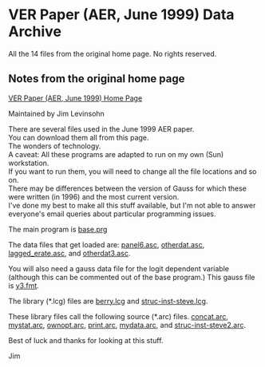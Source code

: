 # VER Paper (AER, June 1999) Data Archive

All the 14 files from the original home page. No rights reserved.

## Notes from the original home page

[VER Paper (AER, June 1999) Home Page](https://web.archive.org/web/20041227055838/http://www-personal.umich.edu/~jamesl/verstuff/instructions.html)

Maintained by Jim Levinsohn

There are several files used in the June 1999 AER paper.  
You can download them all from this page.  
The wonders of technology.  
A caveat: All these programs are adapted to run on my own (Sun) workstation.  
If you want to run them, you will need to change all the file locations and so on.  
There may be differences between the version of Gauss for which these were written (in 1996) and the most current version.  
I've done my best to make all this stuff available, but I'm not able to answer everyone's email queries about particular programming issues. 

The main program is [base.prg](https://web.archive.org/web/20041227055838/http://www.umich.edu/~jamesl/verstuff/base.prg)

The data files that get loaded are: [panel6.asc](https://web.archive.org/web/20041227055838/http://www.umich.edu/~jamesl/verstuff/panel6.asc), [otherdat.asc](https://web.archive.org/web/20041227055838/http://www.umich.edu/~jamesl/verstuff/otherdat.asc), [lagged_erate.asc](https://web.archive.org/web/20041227055838/http://www.umich.edu/~jamesl/verstuff/lagged_erate.asc), and [otherdat3.asc](https://web.archive.org/web/20041227055838/http://www.umich.edu/~jamesl/verstuff/otherdat3.asc).

You will also need a gauss data file for the logit dependent variable (although this can be commented out of the base program.) This gauss file is [y3.fmt](https://web.archive.org/web/20041227055838/http://www.umich.edu/~jamesl/verstuff/y3.fmt). 

The library (*.lcg) files are [berry.lcg](https://web.archive.org/web/20041227055838/http://www.umich.edu/~jamesl/verstuff/berry.lcg) and [struc-inst-steve.lcg](https://web.archive.org/web/20041227055838/http://www.umich.edu/~jamesl/verstuff/struc-inst-steve.lcg). 

These library files call the following source (*.arc) files. [concat.arc](https://web.archive.org/web/20041227055838/http://www.umich.edu/~jamesl/verstuff/concat.arc), [mystat.arc](https://web.archive.org/web/20041227055838/http://www.umich.edu/~jamesl/verstuff/mystat.arc), [ownopt.arc](https://web.archive.org/web/20041227055838/http://www.umich.edu/~jamesl/verstuff/ownopt.arc), [print.arc](https://web.archive.org/web/20041227055838/http://www.umich.edu/~jamesl/verstuff/print.arc), [mydata.arc](https://web.archive.org/web/20041227055838/http://www.umich.edu/~jamesl/verstuff/mydata.arc), and [struc-inst-steve2.arc](https://web.archive.org/web/20041227055838/http://www.umich.edu/~jamesl/verstuff/struc-inst-steve2.arc). 

Best of luck and thanks for looking at this stuff.

Jim
